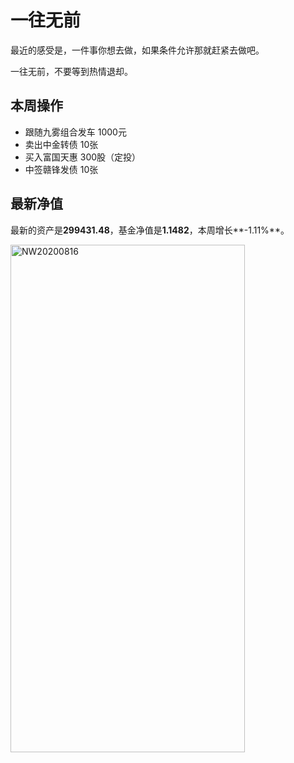 # 一往无前
最近的感受是，一件事你想去做，如果条件允许那就赶紧去做吧。

一往无前，不要等到热情退却。

## 本周操作
- 跟随九雾组合发车 1000元
- 卖出中金转债 10张
- 买入富国天惠 300股（定投）
- 中签赣锋发债 10张

## 最新净值

最新的资产是**299431.48**，基金净值是**1.1482**，本周增长**-1.11%**。

 <img src="./_images/investment/NW20200816.PNG" width="375" height="812" alt="NW20200816" align="center"/>